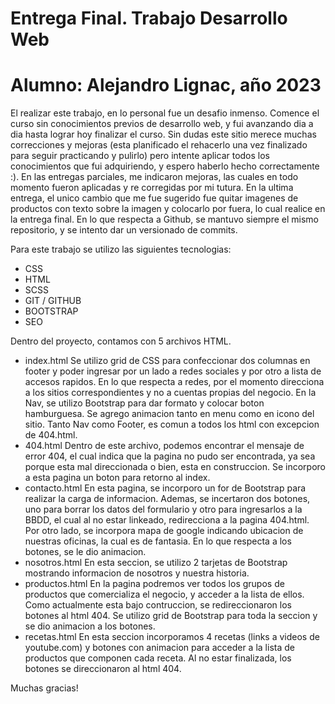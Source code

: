 # Entrega Final. Trabajo Desarrollo Web
# Alumno: Alejandro Lignac, año 2023


El realizar este trabajo, en lo personal fue un desafio inmenso.
Comence el curso sin conocimientos previos de desarrollo web, y fui avanzando dia a dia hasta lograr hoy finalizar el curso.
Sin dudas este sitio merece muchas correcciones y mejoras (esta planificado el rehacerlo una vez finalizado para seguir practicando y pulirlo) pero intente aplicar todos los conocimientos que fui adquiriendo, y espero haberlo hecho correctamente :).
En las entregas parciales, me indicaron mejoras, las cuales en todo momento fueron aplicadas y re corregidas por mi tutura.
En la ultima entrega, el unico cambio que me fue sugerido fue quitar imagenes de productos con texto sobre la imagen y colocarlo por fuera, lo cual realice en la entrega final.
En lo que respecta a Github, se mantuvo siempre el mismo repositorio, y se intento dar un versionado de commits.

Para este trabajo se utilizo las siguientes tecnologias:

* CSS
* HTML
* SCSS
* GIT / GITHUB
* BOOTSTRAP
* SEO

Dentro del proyecto, contamos con 5 archivos HTML.
* index.html
Se utilizo grid de CSS para confeccionar dos columnas en footer y poder ingresar por un lado a redes sociales y por otro a lista de accesos rapidos. En lo que respecta a redes, por el momento direcciona a los sitios correspondientes y no a cuentas propias del negocio.
En la Nav, se utilizo Bootstrap para dar formato y colocar boton hamburguesa.
Se agrego animacion tanto en menu como en icono del sitio.
Tanto Nav como Footer, es comun a todos los html con excepcion de 404.html.
* 404.html
Dentro de este archivo, podemos encontrar el mensaje de error 404, el cual indica que la pagina no pudo ser encontrada, ya sea porque esta mal direccionada o bien, esta en construccion. Se incorporo a esta pagina un boton para retorno al index.
* contacto.html
En esta pagina, se incorporo un for de Bootstrap para realizar la carga de informacion. Ademas, se incertaron dos botones, uno para borrar los datos del formulario y otro para ingresarlos a la BBDD, el cual al no estar linkeado, redirecciona a la pagina 404.html. Por otro lado, se incorpora mapa de google indicando ubicacion de nuestras oficinas, la cual es de fantasia.
En lo que respecta a los botones, se le dio animacion.
* nosotros.html
En esta seccion, se utilizo 2 tarjetas de Bootstrap mostrando informacion de nosotros y nuestra historia.
* productos.html
En la pagina podremos ver todos los grupos de productos que comercializa el negocio, y acceder a la lista de ellos. Como actualmente esta bajo contruccion, se redireccionaron los botones al html 404.
Se utilizo grid de Bootstrap para toda la seccion y se dio animacion a los botones.
* recetas.html
En esta seccion incorporamos 4 recetas (links a videos de youtube.com) y botones con animacion para acceder a la lista de productos que componen cada receta. Al no estar finalizada, los botones se direccionaron al html 404.

Muchas gracias!